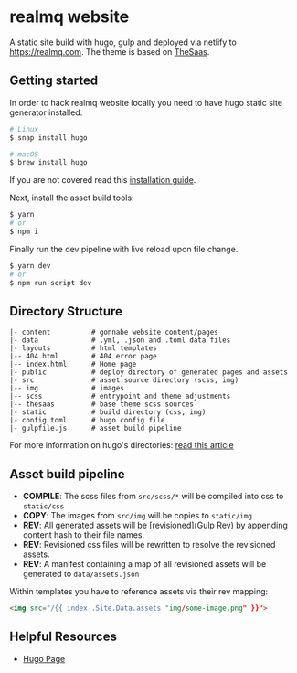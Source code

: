 # realmq website

A static site build with hugo, gulp and deployed via netlify to https://realmq.com.
The theme is based on [TheSaas][TheSaas].

## Getting started

In order to hack realmq website locally you need to have hugo static site generator installed.

```bash
# Linux
$ snap install hugo

# macOS
$ brew install hugo
```
If you are not covered read this [installation guide][Hugo Installation Guide].

Next, install the asset build tools:

```bash
$ yarn
# or
$ npm i
```

Finally run the dev pipeline with live reload upon file change.

```bash
$ yarn dev
# or
$ npm run-script dev
```

## Directory Structure

```
|- content          # gonnabe website content/pages
|- data             # .yml, .json and .toml data files
|- layouts          # html templates
|-- 404.html        # 404 error page
|-- index.html      # Home page
|- public           # deploy directory of generated pages and assets
|- src              # asset source directory (scss, img)
|-- img             # images
|-- scss            # entrypoint and theme adjustments
|-- thesaas         # base theme scss sources
|- static           # build directory (css, img)
|- config.toml      # hugo config file
|- gulpfile.js      # asset build pipeline
```

For more information on hugo's directories: [read this article][Hugo Directory Structure]

## Asset build pipeline

* **COMPILE**: The scss files from `src/scss/*` will be compiled into css to `static/css`
* **COPY**: The images from `src/img` will be copies to `static/img`
* **REV**: All generated assets will be [revisioned](Gulp Rev) by appending content hash to their file names.
* **REV**: Revisioned css files will be rewritten to resolve the revisioned assets.
* **REV**: A manifest containing a map of all revisioned assets will be generated to `data/assets.json`

Within templates you have to reference assets via their rev mapping:

```html
<img src="/{{ index .Site.Data.assets "img/some-image.png" }}">
```

## Helpful Resources

* [Hugo Page][Hugo]

[Gulp Rev]: https://www.npmjs.com/package/gulp-rev
[Hugo]: https://gohugo.io
[Hugo Directory Structure]: https://gohugo.io/getting-started/directory-structure/
[Hugo Installation Guide]: https://gohugo.io/getting-started/installing/
[TheSaas]: https://gitlab.com/realmq/thesaas-theme
